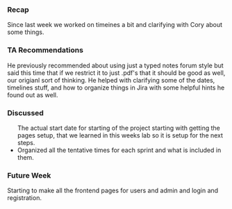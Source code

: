 ### Recap
<p>
  Since last week we worked on timeines a bit and clarifying with Cory about some things.
</p>

### TA Recommendations
<p>
  He previously recommended about using just a typed notes forum style but said this time that if we restrict it to just .pdf's that it should be good as well, our origianl sort of thinking. He helped with clarifying some of the dates, timelines stuff, and how to organize things in Jira with some helpful hints he found out as well.
</p>

### Discussed
<p>
  <ul>
    <ii>The actual start date for starting of the project starting with getting the pages setup, that we learned in this weeks lab so it is setup for the next steps.</li>
    <li>Organized all the tentative times for each sprint and what is included in them.</li>
    </ul>
</p>

### Future Week
<p>
  Starting to make all the frontend pages for users and admin and login and registration.
</p>
